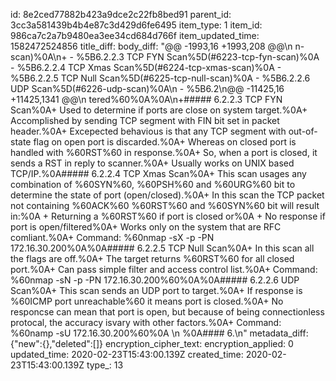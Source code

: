 id: 8e2ced77882b423a9dce2c22fb8bed91
parent_id: 3cc3a581439b4b4e87c3d429d6fe6495
item_type: 1
item_id: 986ca7c2a7b9480ea3ee34cd684d766f
item_updated_time: 1582472524856
title_diff: 
body_diff: "@@ -1993,16 +1993,208 @@\n n-scan)%0A\n+    - %5B6.2.2.3 TCP FYN Scan%5D(#6223-tcp-fyn-scan)%0A    - %5B6.2.2.4 TCP Xmas Scan%5D(#6224-tcp-xmas-scan)%0A    - %5B6.2.2.5 TCP Null Scan%5D(#6225-tcp-null-scan)%0A    - %5B6.2.2.6 UDP Scan%5D(#6226-udp-scan)%0A\n   - %5B6.2\n@@ -11425,16 +11425,1341 @@\n tered%60%0A%0A\n+##### 6.2.2.3 TCP FYN Scan%0A+ Used to determine if ports are close on system target.%0A+ Accomplished by sending TCP segment with FIN bit set in packet header.%0A+ Excepected behavious is that any TCP segment with out-of-state flag on open port is discarded.%0A+ Whereas on closed port is handled with %60RST%60 in response.%0A+ So, when a port is closed, it sends a RST in reply to scanner.%0A+ Usually works on UNIX based TCP/IP.%0A##### 6.2.2.4 TCP Xmas Scan%0A+ This scan usages any combination of %60SYN%60, %60PSH%60 and %60URG%60 bit to determine the state of port (open/closed).%0A+ In this scan the TCP packet not containing %60ACK%60 %60RST%60 and %60SYN%60 bit will result in:%0A  + Returning a %60RST%60 if port is closed or%0A  + No response if port is open/filtered%0A+ Works only on the system that are RFC comliant.%0A+ Command: %60nmap -sX -p -PN 172.16.30.200%0A%0A##### 6.2.2.5 TCP Null Scan%0A+ In this scan all the flags are off.%0A+ The target returns %60RST%60 for all closed port.%0A+ Can pass simple filter and access control list.%0A+ Command: %60nmap -sN -p -PN 172.16.30.200%60%0A%0A##### 6.2.2.6 UDP Scan%0A+ This scan sends an UDP port to target.%0A+ If response is %60ICMP port unreachable%60 it means port is closed.%0A+ No responcse can mean that port is open, but because of being connectionless protocal, the accuracy isvary with other factors.%0A+ Command: %60namp -sU 172.16.30.200%60%0A  \n %0A#### 6.\n"
metadata_diff: {"new":{},"deleted":[]}
encryption_cipher_text: 
encryption_applied: 0
updated_time: 2020-02-23T15:43:00.139Z
created_time: 2020-02-23T15:43:00.139Z
type_: 13